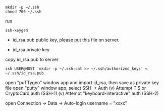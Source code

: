 

```
mkdir -p ~/.ssh
chmod 700 ~/.ssh
```

run 
```
ssh-keygen
```

* id_rsa.pub
public key, please put this file on server.

* id_rsa
private key


copy id_rsa.pub to server
```
ssh USER@HOST 'mkdir -p ~/.ssh;cat >> ~/.ssh/authorized_keys' < ~/.ssh/id_rsa.pub
```

open "puTTygen" window app and import id_rsa, then save as private key file
open "putty" window app, select SSH -> Auth
(v) Attempt TIS or CryptoCard auth (SSH-1)
(v) Attempt "keyboard-interactive" auth (SSH-2)

open Connection -> Data -> Auto-login username = "xxxx"